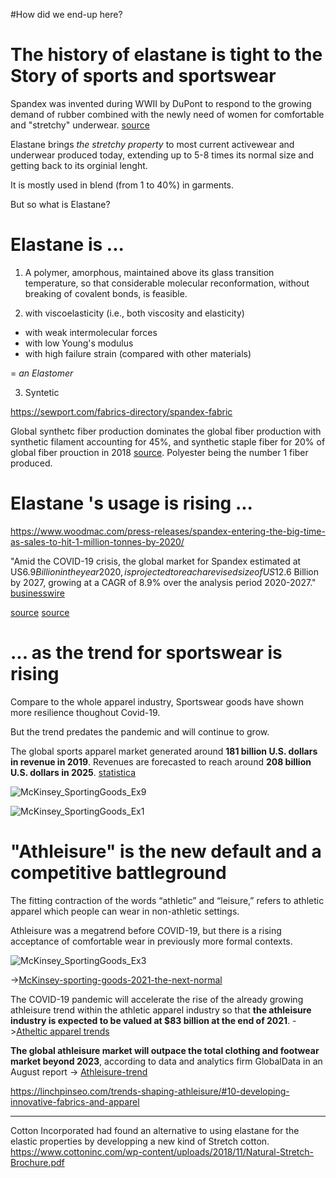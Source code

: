 
#How did we end-up here?


# The history of elastane is tight to the Story of sports and sportswear

Spandex was invented during WWII by DuPont to respond to the growing demand of rubber combined with the newly need of women for comfortable and "stretchy" underwear.
[source](https://wwd.com/fashion-news/textiles/lycra-through-the-years-8143187/)


Elastane brings *the stretchy property* to most current activewear and underwear produced today, extending up to 5-8 times its normal size and getting back to its orginial lenght.


It is mostly used in blend (from 1 to 40%) in garments.

But so what is Elastane?

#  Elastane is ...

1. A polymer, amorphous, maintained above its glass transition temperature, so that considerable molecular reconformation, without breaking of covalent bonds, is feasible. 

2. with viscoelasticity (i.e., both viscosity and elasticity)
  - with weak intermolecular forces
  - with low Young's modulus
  - with high failure strain (compared with other materials)
 
= *an Elastomer*
 
3. Syntetic


https://sewport.com/fabrics-directory/spandex-fabric

Global synthetc fiber production dominates the global fiber production with synthetic filament accounting for 45%, and synthetic staple fiber for 20% of global fiber prouction in 2018 [source](http://news.bio-based.eu/natural-fibres-and-the-world-economy-july-2019).
Polyester being the number 1 fiber produced.


# Elastane 's usage is rising ...

https://www.woodmac.com/press-releases/spandex-entering-the-big-time-as-sales-to-hit-1-million-tonnes-by-2020/

"Amid the COVID-19 crisis, the global market for Spandex estimated at US$6.9 Billion in the year 2020, is projected to reach a revised size of US$12.6 Billion by 2027, growing at a CAGR of 8.9% over the analysis period 2020-2027."
[businesswire](https://www.businesswire.com/news/home/20201022005667/en/Global-Spandex-Industry-2020-to-2027---Market-Trends-and-Drivers---ResearchAndMarkets.com)

[source](https://www.gminsights.com/industry-analysis/spandex-market)
[source](https://www.grandviewresearch.com/industry-analysis/spandex-market)



#  ... as the trend for sportswear is rising

Compare to the whole apparel industry, Sportswear goods have shown more resilience thoughout Covid-19.

But the trend predates the pandemic and will continue to grow.

The global sports apparel market generated around **181 billion U.S. dollars in revenue in 2019**.
Revenues are forecasted to reach around **208 billion U.S. dollars in 2025**.
[statistica](https://www.statista.com/statistics/254489/total-revenue-of-the-global-sports-apparel-market/#:~:text=The%20global%20sports%20apparel%20market%20generated%20around%20181%20billion%20U.S.,billion%20U.S.%20dollars%20in%202025)

![McKinsey_SportingGoods_Ex9](./assets/McK_SportingGoods-Ex9.png)

![McKinsey_SportingGoods_Ex1](./assets/McK_SportingGoods-Ex1.png)
 
# "Athleisure" is the new default and a competitive battleground

The fitting contraction of the words “athletic” and “leisure,” refers to athletic apparel which people can wear in non-athletic settings.

Athleisure was a megatrend before COVID-19, but there is a rising acceptance of comfortable wear in previously more formal contexts.

![McKinsey_SportingGoods_Ex3](./assets/McK_SportingGoods-Ex3.png)

->[McKinsey-sporting-goods-2021-the-next-normal](https://www.mckinsey.com/industries/retail/our-insights/sporting-goods-2021-the-next-normal-for-an-industry-in-flux)


The COVID-19 pandemic will accelerate the rise of the already growing athleisure trend within the athletic apparel industry so that **the athleisure industry is expected to be valued at $83 billion at the end of 2021**.
->[Atheltic apparel trends](https://linchpinseo.com/trends-athletic-apparel-industry/)

**The global athleisure market will outpace the total clothing and footwear market beyond 2023**, according to data and analytics firm GlobalData in an August report
-> [Athleisure-trend](https://www.forbes.com/sites/andriacheng/2019/09/26/more-signs-the-athleisure-trend-isnt-slowing-any-time-soon/#:~:text=The%20global%20athleisure%20market%20will,for%20eating%20out%20or%20shopping)


https://linchpinseo.com/trends-shaping-athleisure/#10-developing-innovative-fabrics-and-apparel





---


Cotton Incorporated had found an alternative to using elastane for the elastic properties by developping a new kind of Stretch cotton.
https://www.cottoninc.com/wp-content/uploads/2018/11/Natural-Stretch-Brochure.pdf

